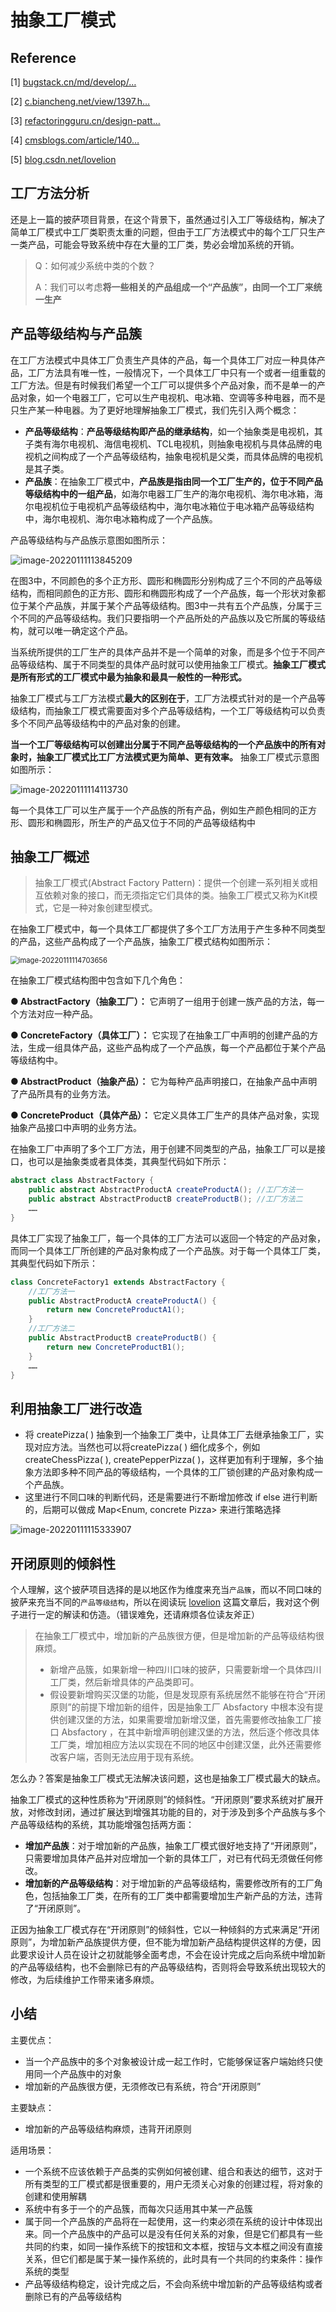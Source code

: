# 抽象工厂模式

## Reference

[1] [bugstack.cn/md/develop/…](https://link.juejin.cn?target=https%3A%2F%2Fbugstack.cn%2Fmd%2Fdevelop%2Fdesign-pattern)

[2] [c.biancheng.net/view/1397.h…](https://link.juejin.cn?target=http%3A%2F%2Fc.biancheng.net%2Fview%2F1397.html)

[3] [refactoringguru.cn/design-patt…](https://link.juejin.cn?target=https%3A%2F%2Frefactoringguru.cn%2Fdesign-patterns%2Fvisitor%2Fjava%2Fexample)

[4] [cmsblogs.com/article/140…](https://link.juejin.cn?target=https%3A%2F%2Fcmsblogs.com%2Farticle%2F1407700262654709760)

[5] [blog.csdn.net/lovelion](https://link.juejin.cn?target=https%3A%2F%2Fblog.csdn.net%2Flovelion)

## 工厂方法分析

还是上一篇的披萨项目背景，在这个背景下，虽然通过引入工厂等级结构，解决了简单工厂模式中工厂类职责太重的问题，但由于工厂方法模式中的每个工厂只生产一类产品，可能会导致系统中存在大量的工厂类，势必会增加系统的开销。

> Q：如何减少系统中类的个数？
>
> A：我们可以考虑**将一些相关的产品组成一个“产品族”，由同一个工厂来统一生产**

## 产品等级结构与产品簇

在工厂方法模式中具体工厂负责生产具体的产品，每一个具体工厂对应一种具体产品，工厂方法具有唯一性，一般情况下，一个具体工厂中只有一个或者一组重载的工厂方法。但是有时候我们希望一个工厂可以提供多个产品对象，而不是单一的产品对象，如一个电器工厂，它可以生产电视机、电冰箱、空调等多种电器，而不是只生产某一种电器。为了更好地理解抽象工厂模式，我们先引入两个概念：

- **产品等级结构**：**产品等级结构即产品的继承结构**，如一个抽象类是电视机，其子类有海尔电视机、海信电视机、TCL电视机，则抽象电视机与具体品牌的电视机之间构成了一个产品等级结构，抽象电视机是父类，而具体品牌的电视机是其子类。
- **产品族**：在抽象工厂模式中，**产品族是指由同一个工厂生产的，位于不同产品等级结构中的一组产品**，如海尔电器工厂生产的海尔电视机、海尔电冰箱，海尔电视机位于电视机产品等级结构中，海尔电冰箱位于电冰箱产品等级结构中，海尔电视机、海尔电冰箱构成了一个产品族。

产品等级结构与产品族示意图如图所示：

![image-20220111113845209](https://happychan.oss-cn-shenzhen.aliyuncs.com/img/image-20220111113845209.png)

在图3中，不同颜色的多个正方形、圆形和椭圆形分别构成了三个不同的产品等级结构，而相同颜色的正方形、圆形和椭圆形构成了一个产品族，每一个形状对象都位于某个产品族，并属于某个产品等级结构。图3中一共有五个产品族，分属于三个不同的产品等级结构。我们只要指明一个产品所处的产品族以及它所属的等级结构，就可以唯一确定这个产品。

当系统所提供的工厂生产的具体产品并不是一个简单的对象，而是多个位于不同产品等级结构、属于不同类型的具体产品时就可以使用抽象工厂模式。**抽象工厂模式是所有形式的工厂模式中最为抽象和最具一般性的一种形式。** 

抽象工厂模式与工厂方法模式**最大的区别在于**，工厂方法模式针对的是一个产品等级结构，而抽象工厂模式需要面对多个产品等级结构，一个工厂等级结构可以负责多个不同产品等级结构中的产品对象的创建。     

**当一个工厂等级结构可以创建出分属于不同产品等级结构的一个产品族中的所有对象时，抽象工厂模式比工厂方法模式更为简单、更有效率。** 抽象工厂模式示意图如图所示：

![image-20220111114113730](https://happychan.oss-cn-shenzhen.aliyuncs.com/img/image-20220111114113730.png)

每一个具体工厂可以生产属于一个产品族的所有产品，例如生产颜色相同的正方形、圆形和椭圆形，所生产的产品又位于不同的产品等级结构中

## 抽象工厂概述

> 抽象工厂模式(Abstract Factory Pattern)：提供一个创建一系列相关或相互依赖对象的接口，而无须指定它们具体的类。抽象工厂模式又称为Kit模式，它是一种对象创建型模式。

在抽象工厂模式中，每一个具体工厂都提供了多个工厂方法用于产生多种不同类型的产品，这些产品构成了一个产品族，抽象工厂模式结构如图所示：

<img src="https://happychan.oss-cn-shenzhen.aliyuncs.com/img/image-20220111114703656.png" alt="image-20220111114703656" style="zoom:80%;" />



在抽象工厂模式结构图中包含如下几个角色：

**● AbstractFactory（抽象工厂）：** 它声明了一组用于创建一族产品的方法，每一个方法对应一种产品。

**● ConcreteFactory（具体工厂）：** 它实现了在抽象工厂中声明的创建产品的方法，生成一组具体产品，这些产品构成了一个产品族，每一个产品都位于某个产品等级结构中。

**● AbstractProduct（抽象产品）：** 它为每种产品声明接口，在抽象产品中声明了产品所具有的业务方法。

**● ConcreteProduct（具体产品）：** 它定义具体工厂生产的具体产品对象，实现抽象产品接口中声明的业务方法。

在抽象工厂中声明了多个工厂方法，用于创建不同类型的产品，抽象工厂可以是接口，也可以是抽象类或者具体类，其典型代码如下所示：

```java
abstract class AbstractFactory {
    public abstract AbstractProductA createProductA(); //工厂方法一
    public abstract AbstractProductB createProductB(); //工厂方法二
    ……
}
```

具体工厂实现了抽象工厂，每一个具体的工厂方法可以返回一个特定的产品对象，而同一个具体工厂所创建的产品对象构成了一个产品族。对于每一个具体工厂类，其典型代码如下所示：

```java
class ConcreteFactory1 extends AbstractFactory {
    //工厂方法一
    public AbstractProductA createProductA() {
        return new ConcreteProductA1();
    }
    //工厂方法二
    public AbstractProductB createProductB() {
        return new ConcreteProductB1();
    }
    ……
}
```

## 利用抽象工厂进行改造

- 将 createPizza( ) 抽象到一个抽象工厂类中，让具体工厂去继承抽象工厂，实现对应方法。当然也可以将createPizza( ) 细化成多个，例如 createChessPizza( ), createPepperPizza( )，这样更加有利于理解，多个抽象方法即多种不同产品的等级结构，一个具体的工厂锁创建的产品对象构成一个产品族。
- 这里进行不同口味的判断代码，还是需要进行不断增加修改 if else 进行判断的，后期可以做成 Map<Enum, concrete Pizza> 来进行策略选择

![image-20220111115333907](https://happychan.oss-cn-shenzhen.aliyuncs.com/img/image-20220111115333907.png)



## 开闭原则的倾斜性

个人理解，这个披萨项目选择的是以地区作为维度来充当`产品簇`，而以不同口味的披萨来充当不同的`产品等级结构`，所以在阅读玩 [lovelion](https://blog.csdn.net/lovelion/article/details/9319571) 这篇文章后，我对这个例子进行一定的解读和仿造。（错误难免，还请麻烦各位读友斧正）

> 在抽象工厂模式中，增加新的产品族很方便，但是增加新的产品等级结构很麻烦。
>
> - 新增产品簇，如果新增一种四川口味的披萨，只需要新增一个具体四川工厂类，然后新增具体的产品类即可。
> - 假设要新增购买汉堡的功能，但是发现原有系统居然不能够在符合“开闭原则”的前提下增加新的组件，因是抽象工厂 Absfactory 中根本没有提供创建汉堡的方法，如果需要增加新增汉堡，首先需要修改抽象工厂接口 Absfactory ，在其中新增声明创建汉堡的方法，然后逐个修改具体工厂类，增加相应方法以实现在不同的地区中创建汉堡，此外还需要修改客户端，否则无法应用于现有系统。

怎么办？答案是抽象工厂模式无法解决该问题，这也是抽象工厂模式最大的缺点。

抽象工厂模式的这种性质称为“开闭原则”的倾斜性。“开闭原则”要求系统对扩展开放，对修改封闭，通过扩展达到增强其功能的目的，对于涉及到多个产品族与多个产品等级结构的系统，其功能增强包括两方面：

- **增加产品族**：对于增加新的产品族，抽象工厂模式很好地支持了“开闭原则”，只需要增加具体产品并对应增加一个新的具体工厂，对已有代码无须做任何修改。
- **增加新的产品等级结构**：对于增加新的产品等级结构，需要修改所有的工厂角色，包括抽象工厂类，在所有的工厂类中都需要增加生产新产品的方法，违背了“开闭原则”。

正因为抽象工厂模式存在“开闭原则”的倾斜性，它以一种倾斜的方式来满足“开闭原则”，为增加新产品族提供方便，但不能为增加新产品结构提供这样的方便，因此要求设计人员在设计之初就能够全面考虑，不会在设计完成之后向系统中增加新的产品等级结构，也不会删除已有的产品等级结构，否则将会导致系统出现较大的修改，为后续维护工作带来诸多麻烦。

## 小结

主要优点：

- 当一个产品族中的多个对象被设计成一起工作时，它能够保证客户端始终只使用同一个产品族中的对象
- 增加新的产品族很方便，无须修改已有系统，符合“开闭原则”



主要缺点：

- 增加新的产品等级结构麻烦，违背开闭原则



适用场景：

- 一个系统不应该依赖于产品类的实例如何被创建、组合和表达的细节，这对于所有类型的工厂模式都是很重要的，用户无须关心对象的创建过程，将对象的创建和使用解耦
- 系统中有多于一个的产品簇，而每次只适用其中某一产品簇
- 属于同一个产品族的产品将在一起使用，这一约束必须在系统的设计中体现出来。同一个产品族中的产品可以是没有任何关系的对象，但是它们都具有一些共同的约束，如同一操作系统下的按钮和文本框，按钮与文本框之间没有直接关系，但它们都是属于某一操作系统的，此时具有一个共同的约束条件：操作系统的类型
- 产品等级结构稳定，设计完成之后，不会向系统中增加新的产品等级结构或者删除已有的产品等级结构





